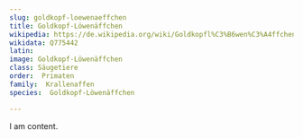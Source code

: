 ```yaml
---
slug: goldkopf-loewenaeffchen
title: Goldkopf-Löwenäffchen
wikipedia: https://de.wikipedia.org/wiki/Goldkopfl%C3%B6wen%C3%A4ffchen
wikidata: Q775442 
latin:
image: Goldkopf-Löwenäffchen
class: Säugetiere
order:  Primaten
family:  Krallenaffen
species:  Goldkopf-Löwenäffchen

---
```


I am content.
